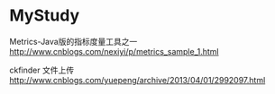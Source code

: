 # MyStudy 
Metrics-Java版的指标度量工具之一 
http://www.cnblogs.com/nexiyi/p/metrics_sample_1.html

ckfinder 文件上传
http://www.cnblogs.com/yuepeng/archive/2013/04/01/2992097.html
